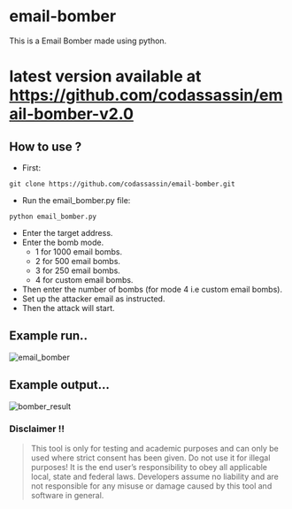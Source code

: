 # email-bomber
This is a Email Bomber made using python.

# latest version available at https://github.com/codassassin/email-bomber-v2.0

## How to use ?
* First:
```
git clone https://github.com/codassassin/email-bomber.git
```
* Run the email_bomber.py file:
```
python email_bomber.py
```
* Enter the target address.
* Enter the bomb mode.
  * 1 for 1000 email bombs.
  * 2 for 500 email bombs.
  * 3 for 250 email bombs.
  * 4 for custom email bombs.
* Then enter the number of bombs (for mode 4 i.e custom email bombs).
* Set up the attacker email as instructed.
* Then the attack will start.
## Example run..
![email_bomber](https://user-images.githubusercontent.com/55107082/127192599-b89fd850-83e4-41a1-a9c6-4b8ca208736d.png)

## Example output...
![bomber_result](https://user-images.githubusercontent.com/55107082/127193384-51371fdd-1795-4436-89f3-365f93db57df.png)


### Disclaimer !!

> This tool is only for testing and academic purposes and can only be used where strict consent has been given. Do not use it for
> illegal purposes! It is the end user’s responsibility to obey all applicable local, state and federal laws. Developers assume no
> liability and are not responsible for any misuse or damage caused by this tool and software in general.
